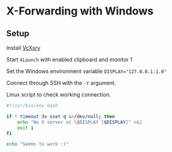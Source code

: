 # X-Forwarding with Windows

## Setup

Install [VcXsrv](https://sourceforge.net/projects/vcxsrv/)

Start `XLaunch` with enabled clipboard and monitor 1

Set the Windows environment variable `DISPLAY="127.0.0.1:1.0"`

Connect through SSH with the `-Y` argument. 

Linux script to check working connection.

```bash
#!/usr/bin/env bash

if ! timeout 3s xset q &>/dev/null; then
    echo "No X server at \$DISPLAY [$DISPLAY]" >&2
    exit 1
fi

echo "Seems to work :)"
```
